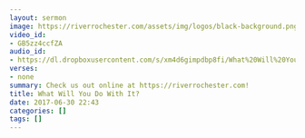 ```yaml
---
layout: sermon
image: https://riverrochester.com/assets/img/logos/black-background.png
video_id:
- GB5zz4ccfZA
audio_id:
- https://dl.dropboxusercontent.com/s/xm4d6gimpdbp8fi/What%20Will%20You%20Do%20With%20It%3F.mp3?dl=0
verses:
- none
summary: Check us out online at https://riverrochester.com!
title: What Will You Do With It?
date: 2017-06-30 22:43
categories: []
tags: []
---
```

